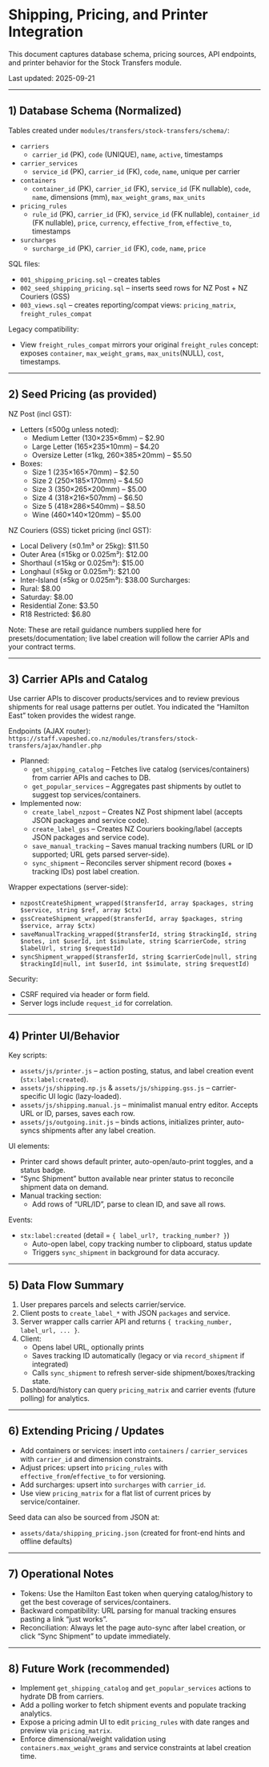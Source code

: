 # Shipping, Pricing, and Printer Integration

This document captures database schema, pricing sources, API endpoints, and printer behavior for the Stock Transfers module.

Last updated: 2025-09-21

---

## 1) Database Schema (Normalized)

Tables created under `modules/transfers/stock-transfers/schema/`:

- `carriers`
  - `carrier_id` (PK), `code` (UNIQUE), `name`, `active`, timestamps
- `carrier_services`
  - `service_id` (PK), `carrier_id` (FK), `code`, `name`, unique per carrier
- `containers`
  - `container_id` (PK), `carrier_id` (FK), `service_id` (FK nullable), `code`, `name`, dimensions (mm), `max_weight_grams`, `max_units`
- `pricing_rules`
  - `rule_id` (PK), `carrier_id` (FK), `service_id` (FK nullable), `container_id` (FK nullable), `price`, `currency`, `effective_from`, `effective_to`, timestamps
- `surcharges`
  - `surcharge_id` (PK), `carrier_id` (FK), `code`, `name`, `price`

SQL files:
- `001_shipping_pricing.sql` – creates tables
- `002_seed_shipping_pricing.sql` – inserts seed rows for NZ Post + NZ Couriers (GSS)
- `003_views.sql` – creates reporting/compat views: `pricing_matrix`, `freight_rules_compat`

Legacy compatibility:
- View `freight_rules_compat` mirrors your original `freight_rules` concept: exposes `container`, `max_weight_grams`, `max_units`(NULL), `cost`, timestamps.

---

## 2) Seed Pricing (as provided)

NZ Post (incl GST):
- Letters (≤500g unless noted):
  - Medium Letter (130×235×6mm) – $2.90
  - Large Letter (165×235×10mm) – $4.20
  - Oversize Letter (≤1kg, 260×385×20mm) – $5.50
- Boxes:
  - Size 1 (235×165×70mm) – $2.50
  - Size 2 (250×185×170mm) – $4.50
  - Size 3 (350×265×200mm) – $5.00
  - Size 4 (318×216×507mm) – $6.50
  - Size 5 (418×286×540mm) – $8.50
  - Wine (460×140×120mm) – $5.00

NZ Couriers (GSS) ticket pricing (incl GST):
- Local Delivery (≤0.1m³ or 25kg): $11.50
- Outer Area (≤15kg or 0.025m³): $12.00
- Shorthaul (≤15kg or 0.025m³): $15.00
- Longhaul (≤5kg or 0.025m³): $21.00
- Inter-Island (≤5kg or 0.025m³): $38.00
Surcharges:
- Rural: $8.00
- Saturday: $8.00
- Residential Zone: $3.50
- R18 Restricted: $6.80

Note: These are retail guidance numbers supplied here for presets/documentation; live label creation will follow the carrier APIs and your contract terms.

---

## 3) Carrier APIs and Catalog

Use carrier APIs to discover products/services and to review previous shipments for real usage patterns per outlet. You indicated the “Hamilton East” token provides the widest range.

Endpoints (AJAX router): `https://staff.vapeshed.co.nz/modules/transfers/stock-transfers/ajax/handler.php`
- Planned:
  - `get_shipping_catalog` – Fetches live catalog (services/containers) from carrier APIs and caches to DB.
  - `get_popular_services` – Aggregates past shipments by outlet to suggest top services/containers.
- Implemented now:
  - `create_label_nzpost` – Creates NZ Post shipment label (accepts JSON packages and service code).
  - `create_label_gss` – Creates NZ Couriers booking/label (accepts JSON packages and service code).
  - `save_manual_tracking` – Saves manual tracking numbers (URL or ID supported; URL gets parsed server-side).
  - `sync_shipment` – Reconciles server shipment record (boxes + tracking IDs) post label creation.

Wrapper expectations (server-side):
- `nzpostCreateShipment_wrapped($transferId, array $packages, string $service, string $ref, array $ctx)`
- `gssCreateShipment_wrapped($transferId, array $packages, string $service, array $ctx)`
- `saveManualTracking_wrapped($transferId, string $trackingId, string $notes, int $userId, int $simulate, string $carrierCode, string $labelUrl, string $requestId)`
- `syncShipment_wrapped($transferId, string $carrierCode|null, string $trackingId|null, int $userId, int $simulate, string $requestId)`

Security:
- CSRF required via header or form field.
- Server logs include `request_id` for correlation.

---

## 4) Printer UI/Behavior

Key scripts:
- `assets/js/printer.js` – action posting, status, and label creation event (`stx:label:created`).
- `assets/js/shipping.np.js` & `assets/js/shipping.gss.js` – carrier-specific UI logic (lazy-loaded).
- `assets/js/shipping.manual.js` – minimalist manual entry editor. Accepts URL or ID, parses, saves each row.
- `assets/js/outgoing.init.js` – binds actions, initializes printer, auto-syncs shipments after any label creation.

UI elements:
- Printer card shows default printer, auto-open/auto-print toggles, and a status badge.
- “Sync Shipment” button available near printer status to reconcile shipment data on demand.
- Manual tracking section:
  - Add rows of “URL/ID”, parse to clean ID, and save all rows.

Events:
- `stx:label:created` (detail = `{ label_url?, tracking_number? }`)
  - Auto-open label, copy tracking number to clipboard, status update
  - Triggers `sync_shipment` in background for data accuracy.

---

## 5) Data Flow Summary

1) User prepares parcels and selects carrier/service.
2) Client posts to `create_label_*` with JSON `packages` and service.
3) Server wrapper calls carrier API and returns `{ tracking_number, label_url, ... }`.
4) Client:
   - Opens label URL, optionally prints
   - Saves tracking ID automatically (legacy or via `record_shipment` if integrated)
   - Calls `sync_shipment` to refresh server-side shipment/boxes/tracking state.
5) Dashboard/history can query `pricing_matrix` and carrier events (future polling) for analytics.

---

## 6) Extending Pricing / Updates

- Add containers or services: insert into `containers` / `carrier_services` with `carrier_id` and dimension constraints.
- Adjust prices: upsert into `pricing_rules` with `effective_from`/`effective_to` for versioning.
- Add surcharges: upsert into `surcharges` with `carrier_id`.
- Use view `pricing_matrix` for a flat list of current prices by service/container.

Seed data can also be sourced from JSON at:
- `assets/data/shipping_pricing.json` (created for front-end hints and offline defaults)

---

## 7) Operational Notes

- Tokens: Use the Hamilton East token when querying catalog/history to get the best coverage of services/containers.
- Backward compatibility: URL parsing for manual tracking ensures pasting a link “just works”.
- Reconciliation: Always let the page auto-sync after label creation, or click “Sync Shipment” to update immediately.

---

## 8) Future Work (recommended)

- Implement `get_shipping_catalog` and `get_popular_services` actions to hydrate DB from carriers.
- Add a polling worker to fetch shipment events and populate tracking analytics.
- Expose a pricing admin UI to edit `pricing_rules` with date ranges and preview via `pricing_matrix`.
- Enforce dimensional/weight validation using `containers.max_weight_grams` and service constraints at label creation time.
